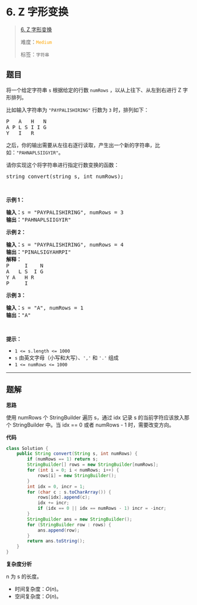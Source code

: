 # 6. Z 字形变换

> [6. Z 字形变换](https://leetcode.cn/problems/zigzag-conversion/)
>
> 难度：<font color=orange>`Medium`</font>
>
> 标签：`字符串`

## 题目

<p>将一个给定字符串 <code>s</code> 根据给定的行数 <code>numRows</code> ，以从上往下、从左到右进行 Z 字形排列。</p>

<p>比如输入字符串为 <code>"PAYPALISHIRING"</code> 行数为 <code>3</code> 时，排列如下：</p>

<pre>
P   A   H   N
A P L S I I G
Y   I   R</pre>

<p>之后，你的输出需要从左往右逐行读取，产生出一个新的字符串，比如：<code>"PAHNAPLSIIGYIR"</code>。</p>

<p>请你实现这个将字符串进行指定行数变换的函数：</p>

<pre>
string convert(string s, int numRows);</pre>

<p> </p>

<p><strong>示例 1：</strong></p>

<pre>
<strong>输入：</strong>s = "PAYPALISHIRING", numRows = 3
<strong>输出：</strong>"PAHNAPLSIIGYIR"
</pre>
<strong>示例 2：</strong>

<pre>
<strong>输入：</strong>s = "PAYPALISHIRING", numRows = 4
<strong>输出：</strong>"PINALSIGYAHRPI"
<strong>解释：</strong>
P     I    N
A   L S  I G
Y A   H R
P     I
</pre>

<p><strong>示例 3：</strong></p>

<pre>
<strong>输入：</strong>s = "A", numRows = 1
<strong>输出：</strong>"A"
</pre>

<p> </p>

<p><strong>提示：</strong></p>

<ul>
	<li><code>1 <= s.length <= 1000</code></li>
	<li><code>s</code> 由英文字母（小写和大写）、<code>','</code> 和 <code>'.'</code> 组成</li>
	<li><code>1 <= numRows <= 1000</code></li>
</ul>


--------------------

## 题解

**思路**

使用 numRows 个 StringBuilder 遍历 s，通过 idx 记录 s 的当前字符应该放入那个 StringBuilder 中。当 idx == 0 或者 numRows - 1 时，需要改变方向。

**代码**

```java
class Solution {
    public String convert(String s, int numRows) {
        if (numRows == 1) return s;
        StringBuilder[] rows = new StringBuilder[numRows];
        for (int i = 0; i < numRows; i++) {
            rows[i] = new StringBuilder();
        }
        int idx = 0, incr = 1;
        for (char c : s.toCharArray()) {
            rows[idx].append(c);
            idx += incr;
            if (idx == 0 || idx == numRows - 1) incr = -incr;
        }
        StringBuilder ans = new StringBuilder();
        for (StringBuilder row : rows) {
            ans.append(row);
        }
        return ans.toString();
    }
}
```

**复杂度分析**

n 为 s 的长度。

- 时间复杂度：$O(n)$。
- 空间复杂度：$O(n)$。
